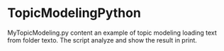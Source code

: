 # TopicModelingPython

MyTopicModeling.py content an example of topic modeling loading text from folder texto. 
The script analyze and show the result in print. 
